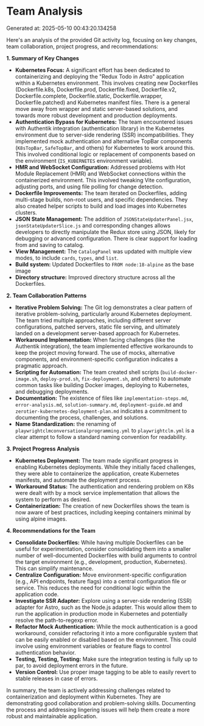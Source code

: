 # Team Analysis
Generated at: 2025-05-10 00:43:20.134258

Here's an analysis of the provided Git activity log, focusing on key changes, team collaboration, project progress, and recommendations:

**1. Summary of Key Changes**

*   **Kubernetes Focus:**  A significant effort has been dedicated to containerizing and deploying the "Redux Todo in Astro" application within a Kubernetes environment.  This involves creating new Dockerfiles (Dockerfile.k8s, Dockerfile.prod, Dockerfile.fixed, Dockerfile.v2, Dockerfile.complete, Dockerfile.static, Dockerfile.wrapper, Dockerfile.patched) and Kubernetes manifest files. There is a general move away from wrapper and static server-based solutions, and towards more robust development and production deployments.
*   **Authentication Bypass for Kubernetes:**  The team encountered issues with Authentik integration (authentication library) in the Kubernetes environment due to server-side rendering (SSR) incompatibilities. They implemented mock authentication and alternative TopBar components (`K8sTopBar`, `SafeTopBar`, and others) for Kubernetes to work around this. This involved conditional logic or replacement of components based on the environment (`IS_KUBERNETES` environment variable).
*   **HMR and WebSocket Configuration:** Addressed problems with Hot Module Replacement (HMR) and WebSocket connections within the containerized environment. This involved tweaking Vite configuration, adjusting ports, and using file polling for change detection.
*   **Dockerfile Improvements:**  The team iterated on Dockerfiles, adding multi-stage builds, non-root users, and specific dependencies. They also created helper scripts to build and load images into Kubernetes clusters.
*   **JSON State Management:** The addition of `JSONStateUpdaterPanel.jsx`, `jsonStateUpdaterSlice.js` and corresponding changes allows developers to directly manipulate the Redux store using JSON, likely for debugging or advanced configuration. There is clear support for loading from and saving to catalog.
*   **View Management:** The `CatalogPanel` was updated with multiple view modes, to include `cards`, `types`, and `list`.
*   **Build system:** Updated Dockerfiles to `FROM node:18-alpine` as the base image
*   **Directory structure:** Improved directory structure across all the Dockerfiles.

**2. Team Collaboration Patterns**

*   **Iterative Problem Solving:** The Git log demonstrates a clear pattern of iterative problem-solving, particularly around Kubernetes deployment. The team tried multiple approaches, including different server configurations, patched servers, static file serving, and ultimately landed on a development server-based approach for Kubernetes.
*   **Workaround Implementation:**  When facing challenges (like the Authentik integration), the team implemented effective workarounds to keep the project moving forward. The use of mocks, alternative components, and environment-specific configuration indicates a pragmatic approach.
*   **Scripting for Automation:**  The team created shell scripts (`build-docker-image.sh`, `deploy-prod.sh`, `fix-deployment.sh`, and others) to automate common tasks like building Docker images, deploying to Kubernetes, and debugging deployments.
*   **Documentation:** The existence of files like `implementation-steps.md`, `error-analysis.md`, `solution-summary.md`, `deployment-guide.md` and `zerotier-kubernetes-deployment-plan.md` indicates a commitment to documenting the process, challenges, and solutions.
*   **Name Standardization:** the renaming of `playwrightclmconversationalprogramming.yml` to `playwrightclm.yml` is a clear attempt to follow a standard naming convention for readability.

**3. Project Progress Analysis**

*   **Kubernetes Deployment:**  The team made significant progress in enabling Kubernetes deployments. While they initially faced challenges, they were able to containerize the application, create Kubernetes manifests, and automate the deployment process.
*   **Workaround Status:** The authentication and rendering problem on K8s were dealt with by a mock service implementation that allows the system to perform as desired.
*   **Containerization:** The creation of new Dockerfiles shows the team is now aware of best practices, including keeping containers minimal by using alpine images.

**4. Recommendations for the Team**

*   **Consolidate Dockerfiles:** While having multiple Dockerfiles can be useful for experimentation, consider consolidating them into a smaller number of well-documented Dockerfiles with build arguments to control the target environment (e.g., development, production, Kubernetes). This can simplify maintenance.
*   **Centralize Configuration:** Move environment-specific configuration (e.g., API endpoints, feature flags) into a central configuration file or service. This reduces the need for conditional logic within the application code.
*   **Investigate SSR Adapter:**  Explore using a server-side rendering (SSR) adapter for Astro, such as the Node.js adapter. This would allow them to run the application in production mode in Kubernetes and potentially resolve the path-to-regexp error.
*   **Refactor Mock Authentication:** While the mock authentication is a good workaround, consider refactoring it into a more configurable system that can be easily enabled or disabled based on the environment. This could involve using environment variables or feature flags to control authentication behavior.
*   **Testing, Testing, Testing:** Make sure the integration testing is fully up to par, to avoid deployment errors in the future.
*   **Version Control:** Use proper image tagging to be able to easily revert to stable releases in case of errors.

In summary, the team is actively addressing challenges related to containerization and deployment within Kubernetes. They are demonstrating good collaboration and problem-solving skills. Documenting the process and addressing lingering issues will help them create a more robust and maintainable application.
